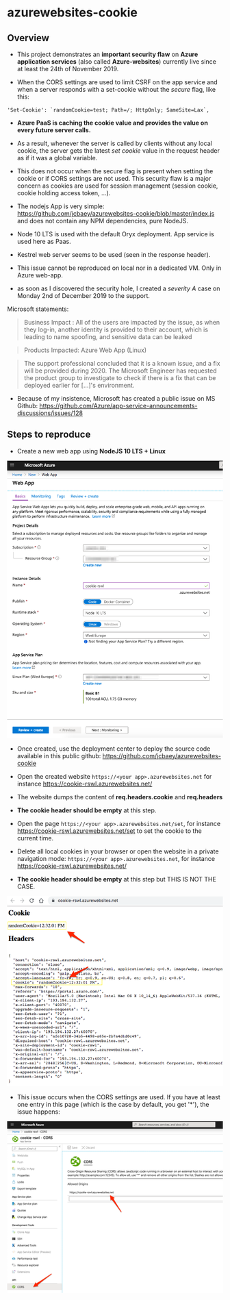 # azurewebsites-cookie

## Overview

- This project demonstrates an **important security flaw** on **Azure application services** (also called **Azure-websites**) currently live since at least the 24th of November 2019.

- When the CORS settings are used to limit CSRF on the app service and when a server responds with a set-cookie without the *secure* flag, like this:
 
 ```
'Set-Cookie': `randomCookie=test; Path=/; HttpOnly; SameSite=Lax`,
 ```

- **Azure PaaS is caching the cookie value and provides the value on every future server calls.**
 
- As a result, whenever the server is called by clients without any local cookie, the server gets the latest *set cookie* value in the request header as if it was a global variable.

- This does not occur when the secure flag is present when setting the cookie or if CORS settings are not used. This security flaw is a major concern as cookies are used for session management (session cookie, cookie holding access token, ...).
 
- The nodejs App is very simple: https://github.com/jcbaey/azurewebsites-cookie/blob/master/index.js and does not contain any NPM dependencies, pure NodeJS.
 
- Node 10 LTS is used with the default Oryx deployment. App service is used here as Paas. 

- Kestrel web server seems to be used (seen in the response header).

- This issue cannot be reproduced on local nor in a dedicated VM. Only in Azure web-app.

- as soon as I discovered the security hole, I created a *severity A* case on Monday 2nd of December 2019 to the support.

Microsoft statements:

> Business Impact : All of the users are impacted by the issue, as when they log-in, another identity is provided to their account, which is leading to name spoofing, and sensitive data can be leaked

> Products Impacted: Azure Web App (Linux) 

> The support professional concluded that it is a known issue, and a fix will be provided during 2020. The Microsoft Engineer has requested the product group to investigate to check if there is a fix that can be deployed earlier for [...]'s environment.

- Because of my insistence, Microsoft has created a public issue on MS Github: https://github.com/Azure/app-service-announcements-discussions/issues/128

## Steps to reproduce

- Create a new web app using **NodeJS 10 LTS + Linux**

![azure-web-app-setup](./images/azure-web-app-setup.png 'azure-web-app-setup')  

- Once created, use the deployment center to deploy the source code available in this public github: https://github.com/jcbaey/azurewebsites-cookie

- Open the created website `https://<your app>.azurewebsites.net` for instance https://cookie-rswl.azurewebsites.net/
- The website dumps the content of **req.headers.cookie** and **req.headers**
- **The cookie header should be empty** at this step.
- Open the page `https://<your app>.azurewebsites.net/set`, for instance https://cookie-rswl.azurewebsites.net/set to set the cookie to the current time.

- Delete all local cookies in your browser or open the website in a private navigation mode: `https://<your app>.azurewebsites.net`, for instance https://cookie-rswl.azurewebsites.net/

- **The cookie header should be empty** at this step but THIS IS NOT THE CASE. 

![global-cookie-issue](./images/global-cookie-issue.png 'global-cookie-issue')  

- This issue occurs when the CORS settings are used. If you have at least one entry in this page (which is the case by default, you get '*'), the issue happens:

![azure-cors-settings](./images/azure-cors-settings.png 'azure-cors-settings')  


